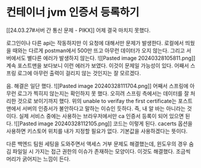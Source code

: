 # 컨테이너 jvm 인증서 등록하기
[[24.03.27#서버 간 통신 문제 - PIKX]]
어제 결국 마치지 못했다.

로그인이나 다른 api는 작동하지만 이 요청에 대해서만 문제가 발생한다.
로컬에서 띄웠을 때와는 다르게 postman에서 500만 뜨고 아무런 데이터가 오지 않는다.
그리고 서버에서도 별다른 에러가 발생하지 않는다.
![[Pasted image 20240328105811.png]]
계속 포스트맨을 보다보니 이런 에러가 보였다.
이것이 문제일 가능성이 있다.
어째서 스프링 로그에 아무런 출력이 걸리지 않는 것인지는 잘 모르겠다. 

음.  해결은 일단 했다.
![[Pasted image 20240328111704.png]]
어째서 스프링에 아무런 로그가 찍히지 않는지는 확인하지 못 했다.
오히려 스프링 측에서는 데이터를 잘 처리한 것으로 보이기까지 했다. 
위의 unable to verifay the first certificate는 포스트맨에서 서버의 인증서가 불안하다고 말하는 이슈인 듯하다.
즉, 내 알 바는 아니라는 것이다. 
실제 서비스 중에는 사용하는 브라우저에서만 ca 인증서 등록이 되어 있으면 된다.
![[Pasted image 20240328112105.png]]
코드는 이렇게 된다.
cacerts 옵션을 사용하면 키스토어 위치를 내가 지정할 필요가 없다. 기본값을 사용하겠다는 뜻이다. 

다른 백엔드 팀원 세팅을 도와주면서 액세스 거부 문제도 해결했는데, 윈도우의 경우 숨김 파일일 시 가지는 접근 권한의 이슈가 존재하는 모양이다. 
이것도 해결했다.
조금씩 머리가 굵어지는 느낌이 든다.